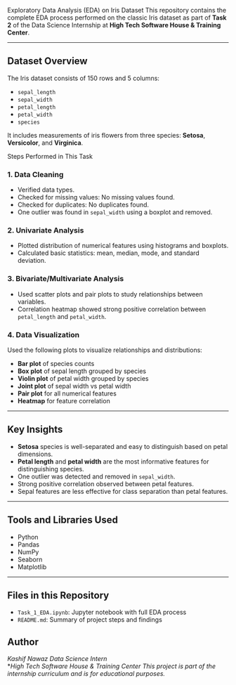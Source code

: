 Exploratory Data Analysis (EDA) on Iris Dataset
This repository contains the complete EDA process performed on the classic Iris dataset as part of **Task 2** of the Data Science Internship at **High Tech Software House & Training Center**.

---

##  Dataset Overview

The Iris dataset consists of 150 rows and 5 columns:
- `sepal_length`
- `sepal_width`
- `petal_length`
- `petal_width`
- `species`

It includes measurements of iris flowers from three species: **Setosa**, **Versicolor**, and **Virginica**.


 Steps Performed in This Task

### 1. **Data Cleaning**
- Verified data types.
- Checked for missing values:  No missing values found.
- Checked for duplicates:  No duplicates found.
- One outlier was found in `sepal_width` using a boxplot and removed.

### 2. **Univariate Analysis**
- Plotted distribution of numerical features using histograms and boxplots.
- Calculated basic statistics: mean, median, mode, and standard deviation.

### 3. **Bivariate/Multivariate Analysis**
- Used scatter plots and pair plots to study relationships between variables.
- Correlation heatmap showed strong positive correlation between `petal_length` and `petal_width`.

### 4. **Data Visualization**
Used the following plots to visualize relationships and distributions:
-  **Bar plot** of species counts
-  **Box plot** of sepal length grouped by species
-  **Violin plot** of petal width grouped by species
-  **Joint plot** of sepal width vs petal width
-  **Pair plot** for all numerical features
-  **Heatmap** for feature correlation

---

##  Key Insights
- **Setosa** species is well-separated and easy to distinguish based on petal dimensions.
- **Petal length** and **petal width** are the most informative features for distinguishing species.
- One outlier was detected and removed in `sepal_width`.
- Strong positive correlation observed between petal features.
- Sepal features are less effective for class separation than petal features.

---

##  Tools and Libraries Used
- Python
- Pandas
- NumPy
- Seaborn
- Matplotlib

---

##  Files in this Repository
- `Task_1_EDA.ipynb`: Jupyter notebook with full EDA process
- `README.md`: Summary of project steps and findings


## Author
*Kashif Nawaz*
_Data Science Intern_  
**High Tech Software House & Training Center*
 _This project is part of the internship curriculum and is for educational purposes._
